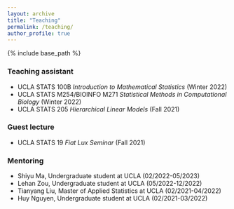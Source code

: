 ```yaml
---
layout: archive
title: "Teaching"
permalink: /teaching/
author_profile: true
---
```


{% include base_path %}

### Teaching assistant
- UCLA STATS 100B *Introduction to Mathematical Statistics* (Winter 2022)
- UCLA STATS M254/BIOINFO M271 *Statistical Methods in Computational Biology* (Winter 2022)
- UCLA STATS 205 *Hierarchical Linear Models* (Fall 2021)

### Guest lecture
- UCLA STATS 19 *Fiat Lux Seminar* (Fall 2021)

### Mentoring
- Shiyu Ma, Undergraduate student at UCLA (02/2022-05/2023)
- Lehan Zou, Undergraduate student at UCLA (05/2022-12/2022)
- Tianyang Liu, Master of Applied Statistics at UCLA (02/2021-04/2022)
- Huy Nguyen, Undergraduate student at UCLA (02/2021-03/2022)